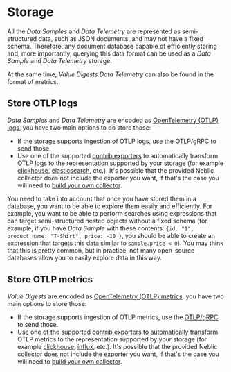 # Storage

All the *Data Samples* and *Data Telemetry* are represented as semi-structured data, such as JSON documents, and may not have a fixed schema. Therefore, any document database capable of efficiently storing and, more importantly, querying this data format can be used as a *Data Sample* and *Data Telemetry* storage.

At the same time, *Value Digests* *Data Telemetry* can also be found in the format of metrics.

## Store OTLP logs
*Data Samples* and *Data Telemetry* are encoded as [OpenTelemetry (OTLP) logs](https://opentelemetry.io/docs/reference/specification/logs/data-model), you have two main options to do store those:

- If the storage supports ingestion of OTLP logs, use the [OTLP/gRPC](https://opentelemetry.io/docs/reference/specification/protocol/otlp/#otlpgrpc) to send those.
- Use one of the supported [contrib exporters](https://github.com/open-telemetry/opentelemetry-collector-contrib/tree/main/exporter) to automatically transform OTLP logs to the representation supported by your storage (for example [clickhouse](https://clickhouse.com/), [elasticsearch](https://www.elastic.co/), etc.). It's possible that the provided Neblic collector does not include the exporter you want, if that's the case you will need to [build your own collector](../how-to/build-your-own-collector.md).

You need to take into account that once you have stored them in a database, you want to be able to explore them easily and efficiently. For example, you want to be able to perform searches using expressions that can target semi-structured nested objects without a fixed schema (for example, if you have *Data Sample* with these contents: `{id: "1", product_name: "T-Shirt", price: -10 }`, you should be able to create an expression that targets this data similar to `sample.price < 0`). You may think that this is pretty common, but in practice, not many open-source databases allow you to easily explore data in this way.

## Store OTLP metrics
*Value Digests* are encoded as [OpenTelemetry (OTLP) metrics](https://opentelemetry.io/docs/specs/otel/metrics/data-model/). you have two main options to store those:

- If the storage supports ingestion of OTLP metrics, use the [OTLP/gRPC](https://opentelemetry.io/docs/reference/specification/protocol/otlp/#otlpgrpc) to send those.
- Use one of the supported [contrib exporters](https://github.com/open-telemetry/opentelemetry-collector-contrib/tree/main/exporter) to automatically transform OTLP metrics to the representation supported by your storage (for example [clickhouse](https://clickhouse.com/), [influx](https://www.influxdata.com/), etc.). It's possible that the provided Neblic collector does not include the exporter you want, if that's the case you will need to [build your own collector](../how-to/build-your-own-collector.md).